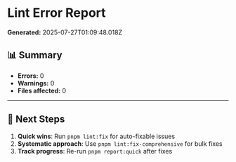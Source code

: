 # Lint Error Report

**Generated:** 2025-07-27T01:09:48.018Z

## 📊 Summary

- **Errors:** 0
- **Warnings:** 0
- **Files affected:** 0

---

## 🚀 Next Steps

1. **Quick wins**: Run `pnpm lint:fix` for auto-fixable issues
2. **Systematic approach**: Use `pnpm lint:fix-comprehensive` for bulk fixes
3. **Track progress**: Re-run `pnpm report:quick` after fixes


